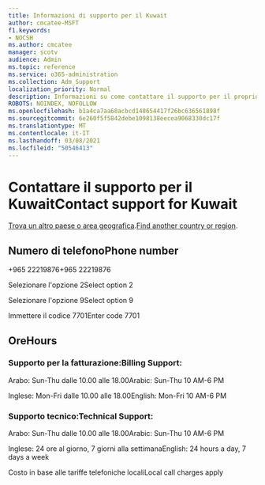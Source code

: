 ```yaml
---
title: Informazioni di supporto per il Kuwait
author: cmcatee-MSFT
f1.keywords:
- NOCSH
ms.author: cmcatee
manager: scotv
audience: Admin
ms.topic: reference
ms.service: o365-administration
ms.collection: Adm_Support
localization_priority: Normal
description: Informazioni su come contattare il supporto per il proprio paese o area geografica.
ROBOTS: NOINDEX, NOFOLLOW
ms.openlocfilehash: b1a4ca7aa68acbcd148654417f26bc636561898f
ms.sourcegitcommit: 6e260f5f5842debe1098138eecea9068330dc17f
ms.translationtype: MT
ms.contentlocale: it-IT
ms.lasthandoff: 03/08/2021
ms.locfileid: "50546413"
---
```

# <a name="contact-support-for-kuwait"></a><span data-ttu-id="12470-103">Contattare il supporto per il Kuwait</span><span class="sxs-lookup"><span data-stu-id="12470-103">Contact support for Kuwait</span></span>

<span data-ttu-id="12470-104">[Trova un altro paese o area geografica](../contact-support-for-business-products.md).</span><span class="sxs-lookup"><span data-stu-id="12470-104">[Find another country or region](../contact-support-for-business-products.md).</span></span>

## <a name="phone-number"></a><span data-ttu-id="12470-105">Numero di telefono</span><span class="sxs-lookup"><span data-stu-id="12470-105">Phone number</span></span>
<span data-ttu-id="12470-106">+965 22219876</span><span class="sxs-lookup"><span data-stu-id="12470-106">+965 22219876</span></span>

<span data-ttu-id="12470-107">Selezionare l'opzione 2</span><span class="sxs-lookup"><span data-stu-id="12470-107">Select option 2</span></span>

<span data-ttu-id="12470-108">Selezionare l'opzione 9</span><span class="sxs-lookup"><span data-stu-id="12470-108">Select option 9</span></span>

<span data-ttu-id="12470-109">Immettere il codice 7701</span><span class="sxs-lookup"><span data-stu-id="12470-109">Enter code 7701</span></span>

## <a name="hours"></a><span data-ttu-id="12470-110">Ore</span><span class="sxs-lookup"><span data-stu-id="12470-110">Hours</span></span>
### <a name="billing-support"></a><span data-ttu-id="12470-111">Supporto per la fatturazione:</span><span class="sxs-lookup"><span data-stu-id="12470-111">Billing Support:</span></span>

<span data-ttu-id="12470-112">Arabo: Sun-Thu dalle 10.00 alle 18.00</span><span class="sxs-lookup"><span data-stu-id="12470-112">Arabic: Sun-Thu 10 AM-6 PM</span></span>

<span data-ttu-id="12470-113">Inglese: Mon-Fri dalle 10.00 alle 18.00</span><span class="sxs-lookup"><span data-stu-id="12470-113">English: Mon-Fri 10 AM-6 PM</span></span>

### <a name="technical-support"></a><span data-ttu-id="12470-114">Supporto tecnico:</span><span class="sxs-lookup"><span data-stu-id="12470-114">Technical Support:</span></span>

<span data-ttu-id="12470-115">Arabo: Sun-Thu dalle 10.00 alle 18.00</span><span class="sxs-lookup"><span data-stu-id="12470-115">Arabic: Sun-Thu 10 AM-6 PM</span></span>

<span data-ttu-id="12470-116">Inglese: 24 ore al giorno, 7 giorni alla settimana</span><span class="sxs-lookup"><span data-stu-id="12470-116">English: 24 hours a day, 7 days a week</span></span>

<span data-ttu-id="12470-117">Costo in base alle tariffe telefoniche locali</span><span class="sxs-lookup"><span data-stu-id="12470-117">Local call charges apply</span></span>

